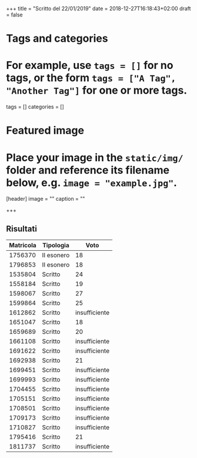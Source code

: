 +++
title = "Scritto del 22/01/2019"
date = 2018-12-27T16:18:43+02:00
draft = false

# Tags and categories
# For example, use `tags = []` for no tags, or the form `tags = ["A Tag", "Another Tag"]` for one or more tags.
tags = []
categories = []

# Featured image
# Place your image in the `static/img/` folder and reference its filename below, e.g. `image = "example.jpg"`.
[header]
image = ""
caption = ""

+++

## Risultati

Matricola | Tipologia | Voto
----------- | --------------- | ---------------
1756370 | II esonero | 18
1796853 | II esonero | 18
1535804 | Scritto | 24
1558184 | Scritto | 19
1598067 | Scritto | 27
1599864 | Scritto | 25
1612862 | Scritto | insufficiente
1651047 | Scritto | 18
1659689 | Scritto | 20
1661108 | Scritto | insufficiente
1691622 | Scritto | insufficiente
1692938 | Scritto | 21
1699451 | Scritto | insufficiente
1699993 | Scritto | insufficiente
1704455 | Scritto | insufficiente
1705151 | Scritto | insufficiente
1708501 | Scritto | insufficiente
1709173 | Scritto | insufficiente
1710827 | Scritto | insufficiente
1795416 | Scritto | 21
1811737 | Scritto | insufficiente
